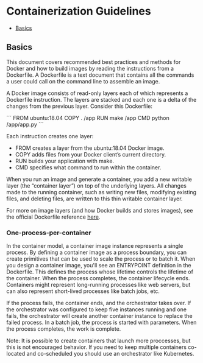 Containerization Guidelines
======================

* [Basics](#basics)

## Basics
This document covers recommended best practices and methods for Docker and how to build images by reading the instructions from a Dockerfile. A Dockerfile is a text document that contains all the commands a user could call on the command line to assemble an image.

A Docker image consists of read-only layers each of which represents a Dockerfile instruction. The layers are stacked and each one is a delta of the changes from the previous layer. Consider this Dockerfile:

´´´
FROM ubuntu:18.04
COPY . /app
RUN make /app
CMD python /app/app.py
´´´

Each instruction creates one layer:

* FROM creates a layer from the ubuntu:18.04 Docker image.
* COPY adds files from your Docker client’s current directory.
* RUN builds your application with make.
* CMD specifies what command to run within the container.
  
When you run an image and generate a container, you add a new writable layer (the “container layer”) on top of the underlying layers. All changes made to the running container, such as writing new files, modifying existing files, and deleting files, are written to this thin writable container layer.

For more on image layers (and how Docker builds and stores images), see the official Dockerfile reference [here](https://docs.docker.com/engine/reference/builder/).

### One-process-per-container
In the container model, a container image instance represents a single process. By defining a container image as a process boundary, you can create primitives that can be used to scale the process or to batch it. When you design a container image, you'll see an ENTRYPOINT definition in the Dockerfile. This defines the process whose lifetime controls the lifetime of the container. When the process completes, the container lifecycle ends. Containers might represent long-running processes like web servers, but can also represent short-lived processes like batch jobs, etc.

If the process fails, the container ends, and the orchestrator takes over. If the orchestrator was configured to keep five instances running and one fails, the orchestrator will create another container instance to replace the failed process. In a batch job, the process is started with parameters. When the process completes, the work is complete. 

Note: It is possible to create containers that launch more proccesses, but this is not encouraged behavior. If you need to keep multiple containers co-located and co-scheduled you should use an orchestrator like Kubernetes.